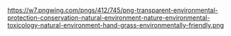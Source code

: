 https://w7.pngwing.com/pngs/412/745/png-transparent-environmental-protection-conservation-natural-environment-nature-environmental-toxicology-natural-environment-hand-grass-environmentally-friendly.png
